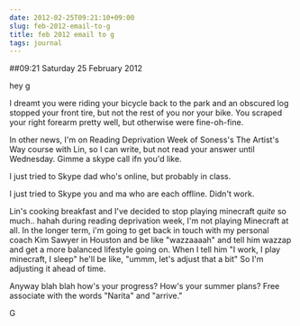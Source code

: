 ```yaml
---
date: 2012-02-25T09:21:10+09:00
slug: feb-2012-email-to-g
title: feb 2012 email to g
tags: journal
---
```


##09:21 Saturday 25 February 2012

 

hey g

 

I dreamt you were riding your bicycle back to the park and an obscured log stopped your front tire, but not the rest of you nor your bike.  You scraped your right forearm pretty well, but otherwise were fine-oh-fine.

 

In other news, I'm on Reading Deprivation Week of Soness's The Artist's Way course with Lin, so I can write, but not read your answer until Wednesday.  Gimme a skype call ifn you'd like.

 

I just tried to Skype dad who's online, but probably in class.

 

I just tried to Skype you and ma who are each offline.  Didn't work.

 

Lin's cooking breakfast and I've decided to stop playing minecraft *quite* so much.. hahah during reading deprivation week, I'm not playing Minecraft at all.  In the longer term, i'm going to get back in touch with my personal coach Kim Sawyer in Houston and be like "wazzaaaah" and tell him wazzap and get a more balanced lifestyle going on.  When I tell him "I work, I play minecraft, I sleep" he'll be like, "ummm, let's adjust that a bit"  So I'm adjusting it ahead of time.

 

Anyway blah blah how's your progress?  How's your summer plans?  Free associate with the words "Narita" and "arrive."

 

G

 
